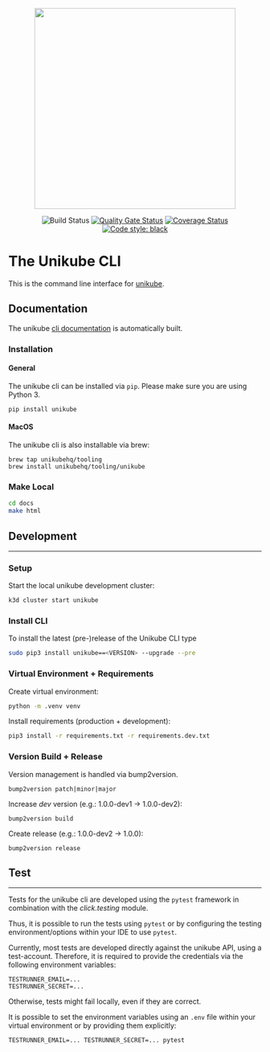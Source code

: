 <p align="center">
  <img src="https://raw.githubusercontent.com/unikubehq/cli/main/logo_cli.png" width="400">
</p>
<p align="center">
    <img alt="Build Status" src="https://github.com/unikubehq/cli/actions/workflows/python-app.yaml/badge.svg">
    <a href="https://sonarcloud.io/dashboard?id=unikubehq_cli"><img alt="Quality Gate Status" src="https://sonarcloud.io/api/project_badges/measure?project=unikubehq_cli&metric=alert_status"></a>
    <a href="https://coveralls.io/github/unikubehq/cli?branch=main"><img alt="Coverage Status" src="https://coveralls.io/repos/github/unikubehq/cli/badge.svg?branch=main"></a>
    <a href="https://github.com/psf/black"><img alt="Code style: black" src="https://img.shields.io/badge/code%20style-black-000000.svg"></a>
</p>

# The Unikube CLI

This is the command line interface for [unikube][link_unikube].

## Documentation

The unikube [cli documentation][link_unikube_cli_documentation] is automatically built.

### Installation

#### General

The unikube cli can be installed via `pip`. Please make sure you are using Python 3.

```shell
pip install unikube
```

#### MacOS

The unikube cli is also installable via brew:

```shell
brew tap unikubehq/tooling
brew install unikubehq/tooling/unikube
```

### Make Local

```bash
cd docs
make html
```

## Development

---

### Setup

Start the local unikube development cluster:

```bash
k3d cluster start unikube
```

### Install CLI

To install the latest (pre-)release of the Unikube CLI type

```bash
sudo pip3 install unikube==<VERSION> --upgrade --pre
```

### Virtual Environment + Requirements

Create virtual environment:

```bash
python -m .venv venv
```

Install requirements (production + development):

```bash
pip3 install -r requirements.txt -r requirements.dev.txt
```

### Version Build + Release

Version management is handled via bump2version.

`bump2version patch|minor|major`

Increase _dev_ version (e.g.: 1.0.0-dev1 -> 1.0.0-dev2):

`bump2version build`

Create release (e.g.: 1.0.0-dev2 -> 1.0.0):

`bump2version release`

## Test

---

Tests for the unikube cli are developed using the `pytest` framework in combination with the _click.testing_ module.

Thus, it is possible to run the tests using `pytest` or by configuring the testing environment/options within your IDE to use `pytest`.

Currently, most tests are developed directly against the unikube API, using a test-account. Therefore, it is required to provide the credentials via the following environment variables:

```
TESTRUNNER_EMAIL=...
TESTRUNNER_SECRET=...
```

Otherwise, tests might fail locally, even if they are correct.

It is possible to set the environment variables using an `.env` file within your virtual environment or by providing them explicitly:

```
TESTRUNNER_EMAIL=... TESTRUNNER_SECRET=... pytest
```

[link_unikube]: https://unikube.io
[link_unikube_cli_documentation]: https://cli.unikube.io
